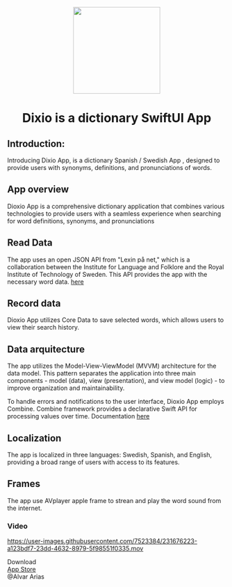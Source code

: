 <p align="center">
  <img src="https://user-images.githubusercontent.com/7523384/231671652-23e15e19-e2cf-44ad-a15b-7ef747ee2fcf.png"  width="200" height="200">
  <h1 align="center">Dixio is a dictionary SwiftUI App</h1>
</p>

## Introduction: 
Introducing Dixio App, is a dictionary Spanish / Swedish App , designed to provide users with synonyms, definitions, and pronunciations of words.

## App overview 
Dioxio App is a comprehensive dictionary application that combines various technologies to provide users with a seamless experience when searching for word definitions, synonyms, and pronunciations

## Read Data
The app uses an open JSON API from "Lexin på net," which is a collaboration between the Institute for Language and Folklore and the Royal Institute of Technology of Sweden. 
This API provides the app with the necessary word data. [here](https://lexin.nada.kth.se/lexin/#about=1;main=3;)


## Record data
Dioxio App utilizes Core Data to save selected words, which allows users to view their search history. 

## Data arquitecture
The app utilizes the Model-View-ViewModel (MVVM) architecture for the data model.
This pattern separates the application into three main components - model (data), view (presentation), and view model (logic) - to improve organization and maintainability. 

To handle errors and notifications to the user interface, Dioxio App employs Combine.
Combine framework provides a declarative Swift API for processing values over time. Documentation [here](https://developer.apple.com/documentation/combine) 

## Localization
The app is localized in three languages: Swedish, Spanish, and English, providing a broad range of users with access to its features.


## Frames
The app use AVplayer apple frame to strean and play the word sound from the internet.

### Video
https://user-images.githubusercontent.com/7523384/231676223-a123bdf7-23dd-4632-8979-5f98551f0335.mov

Download <br>
<a href="https://apps.apple.com/app/dixio/id6446829036">App Store</a>
<br>
@Alvar Arias
